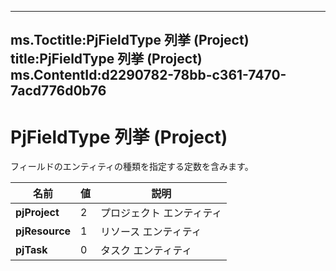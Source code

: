 

---
ms.Toctitle:PjFieldType 列挙 (Project)
title:PjFieldType 列挙 (Project)
ms.ContentId:d2290782-78bb-c361-7470-7acd776d0b76
---
# PjFieldType 列挙 (Project)




フィールドのエンティティの種類を指定する定数を含みます。

|**名前**|**値**|**説明**|
|---|---|---|
|**pjProject**|2|プロジェクト エンティティ|
|**pjResource**|1|リソース エンティティ|
|**pjTask**|0|タスク エンティティ|




